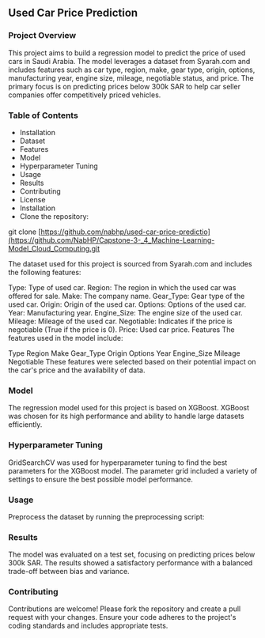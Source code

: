 ## Used Car Price Prediction

### Project Overview
This project aims to build a regression model to predict the price of used cars in Saudi Arabia. The model leverages a dataset from Syarah.com and includes features such as car type, region, make, gear type, origin, options, manufacturing year, engine size, mileage, negotiable status, and price. The primary focus is on predicting prices below 300k SAR to help car seller companies offer competitively priced vehicles.

### Table of Contents
- Installation
- Dataset
- Features
- Model
- Hyperparameter Tuning
- Usage
- Results
- Contributing
- License
- Installation
- Clone the repository:


git clone [https://github.com/nabhp/used-car-price-predictio](https://github.com/NabHP/Capstone-3-_4_Machine-Learning-Model_Cloud_Computing.git

The dataset used for this project is sourced from Syarah.com and includes the following features:

Type: Type of used car.
Region: The region in which the used car was offered for sale.
Make: The company name.
Gear_Type: Gear type of the used car.
Origin: Origin of the used car.
Options: Options of the used car.
Year: Manufacturing year.
Engine_Size: The engine size of the used car.
Mileage: Mileage of the used car.
Negotiable: Indicates if the price is negotiable (True if the price is 0).
Price: Used car price.
Features
The features used in the model include:

Type
Region
Make
Gear_Type
Origin
Options
Year
Engine_Size
Mileage
Negotiable
These features were selected based on their potential impact on the car's price and the availability of data.

### Model
The regression model used for this project is based on XGBoost. XGBoost was chosen for its high performance and ability to handle large datasets efficiently.

### Hyperparameter Tuning
GridSearchCV was used for hyperparameter tuning to find the best parameters for the XGBoost model. The parameter grid included a variety of settings to ensure the best possible model performance.

### Usage
Preprocess the dataset by running the preprocessing script:

### Results
The model was evaluated on a test set, focusing on predicting prices below 300k SAR. The results showed a satisfactory performance with a balanced trade-off between bias and variance.

### Contributing
Contributions are welcome! Please fork the repository and create a pull request with your changes. Ensure your code adheres to the project's coding standards and includes appropriate tests.
